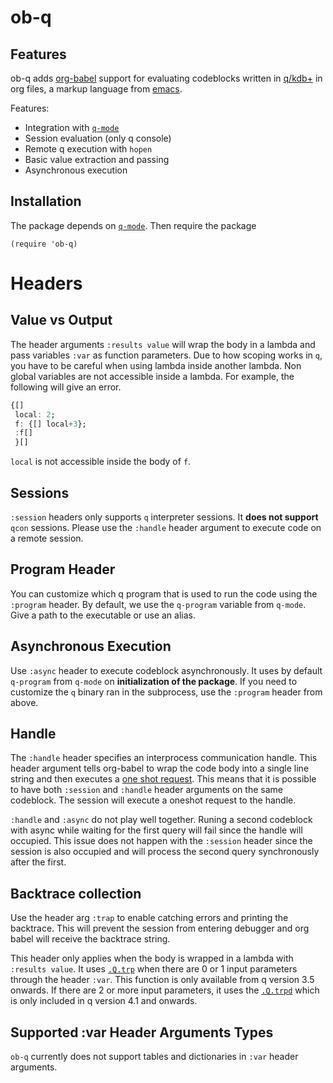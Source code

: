 # ob-q

## Features

ob-q adds [org-babel](https://orgmode.org/worg/org-contrib/babel/) support for evaluating codeblocks
written in [q/kdb+](https://code.kx.com/q/) in org files, a markup language from [emacs](https://www.gnu.org/software/emacs/).

Features:
- Integration with [`q-mode`](https://github.com/psaris/q-mode/tree/master)
- Session evaluation (only q console)
- Remote q execution with `hopen`
- Basic value extraction and passing
- Asynchronous execution

## Installation

The package depends on [`q-mode`](https://github.com/psaris/q-mode/tree/master).
Then require the package
``` emacs-lisp
(require 'ob-q)
```

# Headers

## Value vs Output

The header arguments `:results value` will wrap the body in a lambda and pass variables `:var`
as function parameters.
Due to how scoping works in `q`, you have to be careful
when using lambda inside another lambda. Non global variables are not accessible inside a lambda.
For example, the following will give an error.
``` q
{[]
 local: 2;
 f: {[] local+3};
 :f[]
 }[]
```
`local` is not accessible inside the body of `f`.

## Sessions

`:session` headers only supports `q` interpreter sessions. It **does not support** `qcon` sessions. Please use the `:handle` header argument to execute code on a remote session.

## Program Header

You can customize which q program that is used to run the code using the `:program` header.
By default, we use the `q-program` variable from `q-mode`.
Give a path to the executable or use an alias.

## Asynchronous Execution

Use `:async` header to execute codeblock asynchronously. It uses by default `q-program` from `q-mode` on
**initialization of the package**. If you need to customize
the `q` binary ran in the subprocess, use the `:program` header from above.

## Handle

The `:handle` header specifies an interprocess communication handle. This header argument tells org-babel to wrap the code body into a single line string and then executes a
[one shot request](https://code.kx.com/q/ref/hopen/#one-shot-request).
This means that it is possible to have both `:session` and `:handle` header arguments on the same codeblock. The session will execute a oneshot request to the handle.

`:handle` and `:async` do not play well together. Runing a second codeblock with async while waiting for the first query will fail since the handle will occupied.
This issue does not happen with the `:session` header since the session is also occupied and will process the second query synchronously after the first.

## Backtrace collection

Use the header arg `:trap` to enable catching errors and printing the backtrace.
This will prevent the session from entering debugger and org babel will receive the backtrace string.

This header only applies when the body is wrapped in a lambda with `:results value`.
It uses [`.Q.trp`](https://code.kx.com/q/ref/dotq/#trp-extend-trap-at) when there are 0 or 1 input parameters
through the header `:var`. This function is only available from q version 3.5 onwards.
If there are 2 or more input parameters, it uses the [`.Q.trpd`](https://code.kx.com/q/ref/dotq/#trpd-extend-trap)
which is only included in q version 4.1 and onwards.


## Supported :var Header Arguments Types

`ob-q` currently does not support tables and dictionaries in `:var` header arguments.
